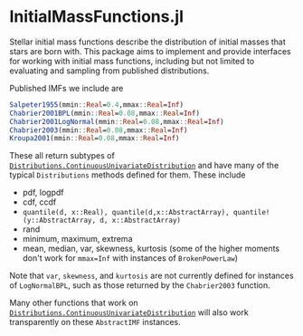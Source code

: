 InitialMassFunctions.jl
================

Stellar initial mass functions describe the distribution of initial masses that stars are born with. This package aims to implement and provide interfaces for working with initial mass functions, including but not limited to evaluating and sampling from published distributions.

Published IMFs we include are
```julia
Salpeter1955(mmin::Real=0.4,mmax::Real=Inf)
Chabrier2001BPL(mmin::Real=0.08,mmax::Real=Inf)
Chabrier2001LogNormal(mmin::Real=0.08,mmax::Real=Inf)
Chabrier2003(mmin::Real=0.08,mmax::Real=Inf)
Kroupa2001(mmin::Real=0.08,mmax::Real=Inf)
```

These all return subtypes of [`Distributions.ContinuousUnivariateDistribution`](https://juliastats.org/Distributions.jl/latest/univariate/#univariates) and have many of the typical `Distributions` methods defined for them. These include
 * pdf, logpdf
 * cdf, ccdf
 * `quantile(d, x::Real), quantile(d,x::AbstractArray), quantile!(y::AbstractArray, d, x::AbstractArray)`
 * rand
 * minimum, maximum, extrema
 * mean, median, var, skewness, kurtosis (some of the higher moments don't work for `mmax=Inf` with instances of `BrokenPowerLaw`)
 
Note that `var`, `skewness`, and `kurtosis` are not currently defined for instances of `LogNormalBPL`, such as those returned by the `Chabrier2003` function. 

Many other functions that work on [`Distributions.ContinuousUnivariateDistribution`](https://juliastats.org/Distributions.jl/latest/univariate/#univariates) will also work transparently on these `AbstractIMF` instances.